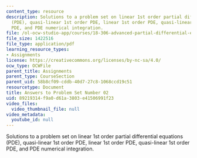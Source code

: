```yaml
---
content_type: resource
description: Solutions to a problem set on linear 1st order partial differential equations
  (PDE), quasi-linear 1st order PDE, linear 1st order PDE, quasi-linear 1st order
  PDE, and PDE numerical integration.
file: /ol-ocw-studio-app/courses/18-306-advanced-partial-differential-equations-with-applications-fall-2009/89219314f9a0d61a3803e41506991f23_MIT18_306f09_sol_pset_02_09.pdf
file_size: 1422516
file_type: application/pdf
learning_resource_types:
- Assignments
license: https://creativecommons.org/licenses/by-nc-sa/4.0/
ocw_type: OCWFile
parent_title: Assignments
parent_type: CourseSection
parent_uid: 58b8cf09-cddb-40d7-27c8-1068ccd19c51
resourcetype: Document
title: Answers to Problem Set Number 02
uid: 89219314-f9a0-d61a-3803-e41506991f23
video_files:
  video_thumbnail_file: null
video_metadata:
  youtube_id: null
---
```

Solutions to a problem set on linear 1st order partial differential equations (PDE), quasi-linear 1st order PDE, linear 1st order PDE, quasi-linear 1st order PDE, and PDE numerical integration.